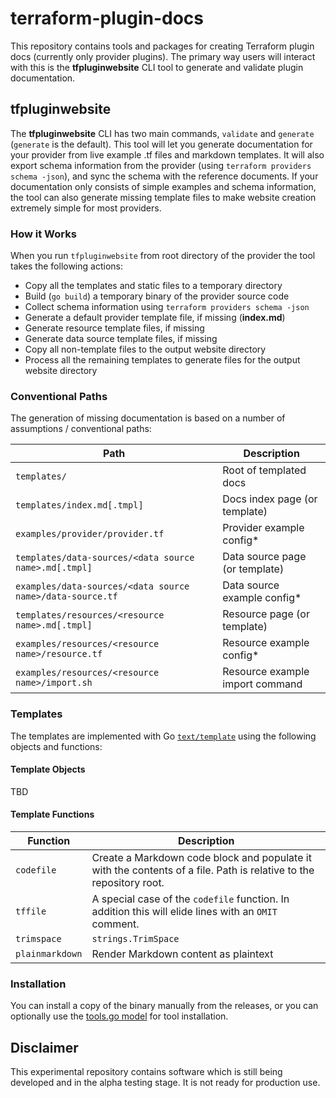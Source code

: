# terraform-plugin-docs

This repository contains tools and packages for creating Terraform plugin docs (currently only provider plugins). The primary way users will interact with this is the **tfpluginwebsite** CLI tool to generate and validate plugin documentation.

## tfpluginwebsite

The **tfpluginwebsite** CLI has two main commands, `validate` and `generate` (`generate` is the default). This tool will let you generate documentation for your provider from live example .tf files and markdown templates. It will also export schema information from the provider (using `terraform providers schema -json`), and sync the schema with the reference documents. If your documentation only consists of simple examples and schema information, the tool can also generate missing template files to make website creation extremely simple for most providers.

### How it Works

When you run `tfpluginwebsite` from root directory of the provider the tool takes the following actions:

* Copy all the templates and static files to a temporary directory
* Build (`go build`) a temporary binary of the provider source code
* Collect schema information using `terraform providers schema -json`
* Generate a default provider template file, if missing (**index.md**)
* Generate resource template files, if missing
* Generate data source template files, if missing
* Copy all non-template files to the output website directory
* Process all the remaining templates to generate files for the output website directory

### Conventional Paths

The generation of missing documentation is based on a number of assumptions / conventional paths:

| Path                                                      | Description                     |
|-----------------------------------------------------------|---------------------------------|
| `templates/`                                              | Root of templated docs          |
| `templates/index.md[.tmpl]`                               | Docs index page (or template)   |
| `examples/provider/provider.tf`                           | Provider example config*        |
| `templates/data-sources/<data source name>.md[.tmpl]`     | Data source page (or template)  |
| `examples/data-sources/<data source name>/data-source.tf` | Data source example config*     |
| `templates/resources/<resource name>.md[.tmpl]`           | Resource page (or template)     |
| `examples/resources/<resource name>/resource.tf`          | Resource example config*        |
| `examples/resources/<resource name>/import.sh`            | Resource example import command |

### Templates

The templates are implemented with Go [`text/template`](https://golang.org/pkg/text/template/) using the following objects and functions:

#### Template Objects

TBD

#### Template Functions

| Function        | Description                                                                                                        |
|-----------------|--------------------------------------------------------------------------------------------------------------------|
| `codefile`      | Create a Markdown code block and populate it with the contents of a file. Path is relative to the repository root. |
| `tffile`        | A special case of the `codefile` function. In addition this will elide lines with an `OMIT` comment.               |
| `trimspace`     | `strings.TrimSpace`                                                                                                |
| `plainmarkdown` | Render Markdown content as plaintext                                                                               |

### Installation

You can install a copy of the binary manually from the releases, or you can optionally use the [tools.go model](https://github.com/go-modules-by-example/index/blob/master/010_tools/README.md) for tool installation.

## Disclaimer

This experimental repository contains software which is still being developed and in the alpha testing stage. It is not ready for production use.
